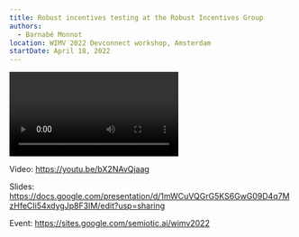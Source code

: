 ```yaml
---
title: Robust incentives testing at the Robust Incentives Group
authors:
  - Barnabé Monnot
location: WIMV 2022 Devconnect workshop, Amsterdam
startDate: April 18, 2022
---
```


<video src="https://youtu.be/bX2NAvQjaag"></video>

Video: <https://youtu.be/bX2NAvQjaag>

Slides: <https://docs.google.com/presentation/d/1mWCuVQGrG5KS6GwG09D4q7MzHfeCIi54xdygJp8F3IM/edit?usp=sharing>

Event: <https://sites.google.com/semiotic.ai/wimv2022>
